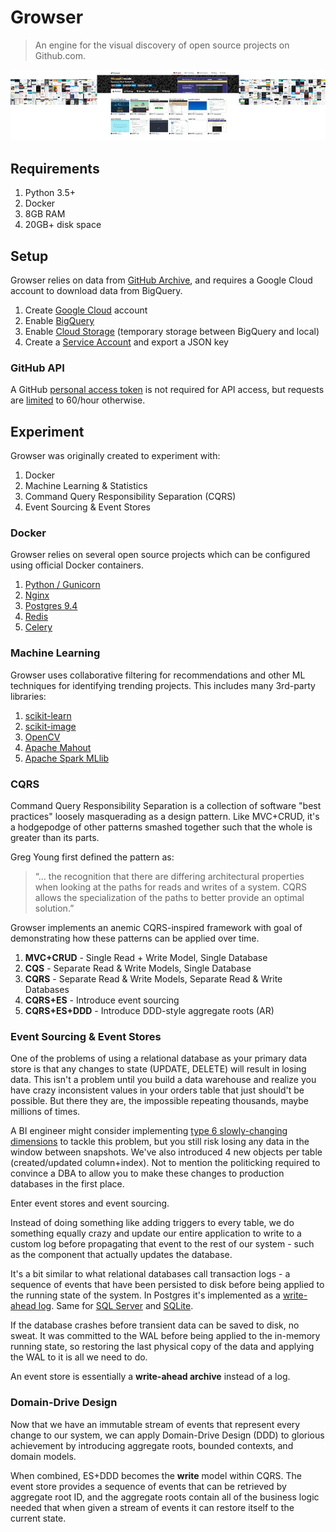 # Growser
> An engine for the visual discovery of open source projects on Github.com.

<img src="static/header.png" hspace="0" />

## Requirements

1. Python 3.5+
1. Docker
1. 8GB RAM
1. 20GB+ disk space

## Setup

Growser relies on data from [GitHub Archive](https://www.githubarchive.org/),
and requires a Google Cloud account to download data from BigQuery.

1. Create [Google Cloud](https://cloud.google.com/) account
1. Enable [BigQuery](https://cloud.google.com/bigquery/sign-up)
1. Enable [Cloud Storage](https://cloud.google.com/storage/docs/signup) (temporary storage between BigQuery and local)
1. Create a [Service Account](https://console.developers.google.com/apis/credentials/serviceaccount/) and export a JSON key

### GitHub API

A GitHub [personal access token](https://github.com/settings/tokens) is not required for API access, but requests are [limited](https://developer.github.com/v3/rate_limit/) to 60/hour otherwise.

## Experiment

Growser was originally created to experiment with:

1. Docker
1. Machine Learning & Statistics
1. Command Query Responsibility Separation (CQRS)
1. Event Sourcing & Event Stores

### Docker

Growser relies on several open source projects which can be configured using
official Docker containers.

1. [Python / Gunicorn](https://hub.docker.com/_/python/)
1. [Nginx](https://hub.docker.com/_/nginx/)
1. [Postgres 9.4](https://hub.docker.com/_/postgres/)
1. [Redis](https://hub.docker.com/_/redis/)
1. [Celery](https://hub.docker.com/_/celery/)

### Machine Learning

Growser uses collaborative filtering for recommendations and other ML techniques
for identifying trending projects. This includes many 3rd-party libraries:

1. [scikit-learn](http://scikit-learn.org/stable/)
1. [scikit-image](http://scikit-image.org/)
1. [OpenCV](http://opencv.org/)
1. [Apache Mahout](http://mahout.apache.org/)
1. [Apache Spark MLlib](https://spark.apache.org/docs/1.6.1/mllib-guide.html)

### CQRS

Command Query Responsibility Separation is a collection of software "best practices"
loosely masquerading as a design pattern. Like MVC+CRUD, it's a hodgepodge of other
patterns smashed together such that the whole is greater than its parts.

Greg Young first defined the pattern as:

> “... the recognition that there are differing architectural properties when
looking at the paths for reads and writes of a system. CQRS allows the specialization
of the paths to better provide an optimal solution.”

Growser implements an anemic CQRS-inspired framework with goal of demonstrating
how these patterns can be applied over time.

1. **MVC+CRUD** - Single Read + Write Model, Single Database
1. **CQS** - Separate Read & Write Models, Single Database
1. **CQRS** - Separate Read & Write Models, Separate Read & Write Databases
1. **CQRS+ES** - Introduce event sourcing
1. **CQRS+ES+DDD** - Introduce DDD-style aggregate roots (AR)

### Event Sourcing & Event Stores

One of the problems of using a relational database as your primary data store is that
any changes to state (UPDATE, DELETE) will result in losing data. This isn't a
problem until you build a data warehouse and realize you have crazy inconsistent
values in your orders table that just should't be possible. But there they are,
the impossible repeating thousands, maybe millions of times.

A BI engineer might consider implementing [type 6 slowly-changing dimensions](http://www.kimballgroup.com/2013/02/design-tip-152-slowly-changing-dimension-types-0-4-5-6-7/)
to tackle this problem, but you still risk losing any data in the window between
snapshots. We've also introduced 4 new objects per table (created/updated column+index).
Not to mention the politicking required to convince a DBA to allow you to make
these changes to production databases in the first place.

Enter event stores and event sourcing.

Instead of doing something like adding triggers to every table, we do something
equally crazy and update our entire application to write to a custom log before
propagating that event to the rest of our system - such as the component
that actually updates the database.

It's a bit similar to what relational databases call transaction logs -
a sequence of events that have been persisted to disk before being
applied to the running state of the system. In Postgres it's implemented as a
[write-ahead log](https://www.postgresql.org/docs/9.5/static/wal-intro.html).
Same for [SQL Server](https://technet.microsoft.com/en-us/library/jj835093(v=sql.110).aspx#WAL)
and [SQLite](https://www.sqlite.org/wal.html).

If the database crashes before transient data can be saved to disk, no sweat.
It was committed to the WAL before being applied to the in-memory running state,
so restoring the last physical copy of the data and applying the WAL to it is
all we need to do.

An event store is essentially a **write-ahead archive** instead of a log.

### Domain-Drive Design

Now that we have an immutable stream of events that represent every change to our
system, we can apply Domain-Drive Design (DDD) to glorious achievement by
introducing aggregate roots, bounded contexts, and domain models.

When combined, ES+DDD becomes the **write** model within CQRS. The event store
provides a sequence of events that can be retrieved by aggregate root ID, and
the aggregate roots contain all of the business logic needed that when given a
stream of events it can restore itself to the current state.
